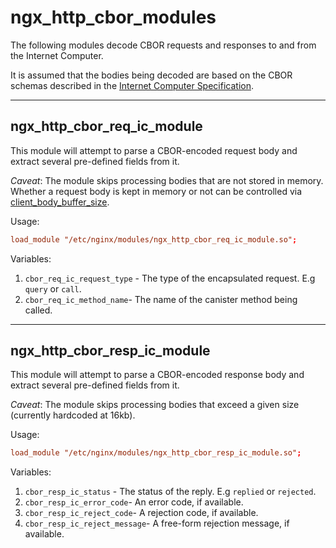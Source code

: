 # ngx_http_cbor_modules

The following modules decode CBOR requests and responses to and from the Internet Computer.

It is assumed that the bodies being decoded are based on the CBOR schemas described in the [Internet Computer Specification](https://internetcomputer.org/docs/current/references/ic-interface-spec/#api-cddl).

---

## ngx_http_cbor_req_ic_module

This module will attempt to parse a CBOR-encoded request body and extract several pre-defined fields from it.

_*Caveat*_: The module skips processing bodies that are not stored in memory. Whether a request body is kept in memory or not can be controlled via [client_body_buffer_size](http://nginx.org/en/docs/http/ngx_http_core_module.html#client_body_buffer_size).

Usage:

```conf
load_module "/etc/nginx/modules/ngx_http_cbor_req_ic_module.so";
```

Variables:

1. `cbor_req_ic_request_type` - The type of the encapsulated request. E.g `query` or `call`.
1. `cbor_req_ic_method_name`- The name of the canister method being called.

---

## ngx_http_cbor_resp_ic_module

This module will attempt to parse a CBOR-encoded response body and extract several pre-defined fields from it.

_*Caveat*_: The module skips processing bodies that exceed a given size (currently hardcoded at 16kb).

Usage:

```conf
load_module "/etc/nginx/modules/ngx_http_cbor_resp_ic_module.so";
```

Variables:

1. `cbor_resp_ic_status` - The status of the reply. E.g `replied` or `rejected`.
1. `cbor_resp_ic_error_code`- An error code, if available.
1. `cbor_resp_ic_reject_code`- A rejection code, if available.
1. `cbor_resp_ic_reject_message`- A free-form rejection message, if available.

